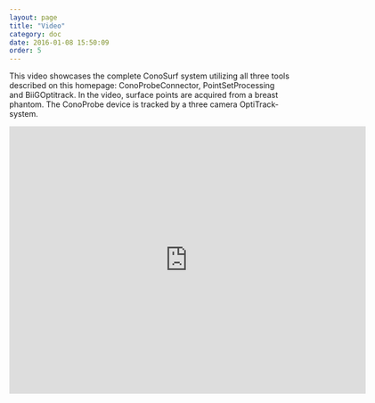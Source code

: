 ```yaml
---
layout: page
title: "Video"
category: doc
date: 2016-01-08 15:50:09
order: 5
---
```

This video showcases the complete ConoSurf system utilizing all three tools described on this homepage: ConoProbeConnector, PointSetProcessing and BiiGOptitrack. In the video, surface points are acquired from a breast phantom. The ConoProbe device is tracked by a three camera OptiTrack-system.

<iframe width="640" height="480" src="http://www.youtube.com/embed/qCenzPh0LZg" frameborder="0" allowfullscreen></iframe>
